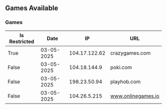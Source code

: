 ## Games Available

### Games
Is Restricted|Date|IP|URL
-|-|-|-
True | 03-05-2025 | 104.17.122.62 | crazygames.com
False | 03-05-2025 | 104.18.144.9 | poki.com
False | 03-05-2025 | 198.23.50.94 | playhob.com
False | 03-05-2025 | 104.26.5.215 | www.onlinegames.io
